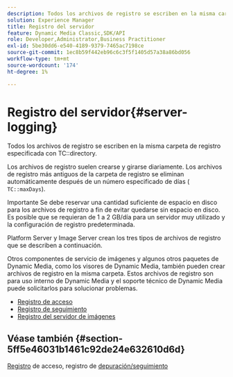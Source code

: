 ```yaml
---
description: Todos los archivos de registro se escriben en la misma carpeta de registro especificada con el directorio TC.
solution: Experience Manager
title: Registro del servidor
feature: Dynamic Media Classic,SDK/API
role: Developer,Administrator,Business Practitioner
exl-id: 5be30dd6-e540-4189-9379-7465ac7198ce
source-git-commit: 1ec8b59f442eb96c6c3f5f1405d57a38a86bd056
workflow-type: tm+mt
source-wordcount: '174'
ht-degree: 1%

---
```


# Registro del servidor{#server-logging}

Todos los archivos de registro se escriben en la misma carpeta de registro especificada con TC::directory.

Los archivos de registro suelen crearse y girarse diariamente. Los archivos de registro más antiguos de la carpeta de registro se eliminan automáticamente después de un número especificado de días ( `TC::maxDays`).

Importante Se debe reservar una cantidad suficiente de espacio en disco para los archivos de registro a fin de evitar quedarse sin espacio en disco. Es posible que se requieran de 1 a 2 GB/día para un servidor muy utilizado y la configuración de registro predeterminada.

Platform Server y Image Server crean los tres tipos de archivos de registro que se describen a continuación.

Otros componentes de servicio de imágenes y algunos otros paquetes de Dynamic Media, como los visores de Dynamic Media, también pueden crear archivos de registro en la misma carpeta. Estos archivos de registro son para uso interno de Dynamic Media y el soporte técnico de Dynamic Media puede solicitarlos para solucionar problemas.

* [Registro de acceso](c-access-log.md)
* [Registro de seguimiento](c-trace-log.md)
* [Registro del servidor de imágenes](c-image-server-log.md)

## Véase también {#section-5ff5e46031b1461c92de24e632610d6d}

[Registro](../../../../is-api/image-serving-api-ref/c-configuration-and-administration/c-server-settings/r-access-logging.md#reference-5d175921c12a48a6be7f722517615d0f) de acceso, registro de  [depuración/seguimiento](../../../../is-api/image-serving-api-ref/c-configuration-and-administration/c-server-settings/r-debug-trace-logging.md#reference-4b372f81001849f5b495457da7af8e82)
